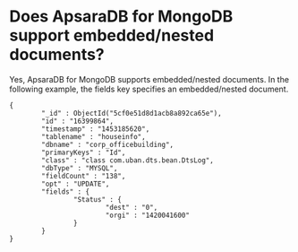 # Does ApsaraDB for MongoDB support embedded/nested documents?

Yes, ApsaraDB for MongoDB supports embedded/nested documents. In the following example, the fields key specifies an embedded/nested document.

```
{
        "_id" : ObjectId("5cf0e51d8d1acb8a892ca65e"),
        "id" : "16399864",
        "timestamp" : "1453185620",
        "tablename" : "houseinfo",
        "dbname" : "corp_officebuilding",
        "primaryKeys" : "Id",
        "class" : "class com.uban.dts.bean.DtsLog",
        "dbType" : "MYSQL",
        "fieldCount" : "138",
        "opt" : "UPDATE",
        "fields" : {
                "Status" : {
                        "dest" : "0",
                        "orgi" : "1420041600"
                }
        }
}
```

